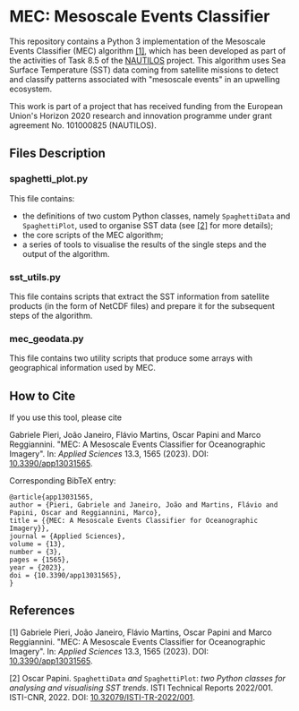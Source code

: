 # MEC: Mesoscale Events Classifier

This repository contains a Python 3 implementation of the Mesoscale Events Classifier (MEC) algorithm [\[1\]](#applsci-mec), which has been developed as part of the activities of Task 8.5 of the [NAUTILOS](https://www.nautilos-h2020.eu) project. This algorithm uses Sea Surface Temperature (SST) data coming from satellite missions to detect and classify patterns associated with "mesoscale events" in an upwelling ecosystem.

This work is part of a project that has received funding from the European Union's Horizon 2020 research and innovation programme under grant agreement No. 101000825 (NAUTILOS).

## Files Description

### spaghetti_plot.py

This file contains:

- the definitions of two custom Python classes, namely `SpaghettiData` and `SpaghettiPlot`, used to organise SST data (see [\[2\]](#spaghetticlasses) for more details);
- the core scripts of the MEC algorithm;
- a series of tools to visualise the results of the single steps and the output of the algorithm.

### sst_utils.py

This file contains scripts that extract the SST information from satellite products (in the form of NetCDF files) and prepare it for the subsequent steps of the algorithm.

### mec_geodata.py

This file contains two utility scripts that produce some arrays with geographical information used by MEC.

## How to Cite

If you use this tool, please cite

Gabriele Pieri, João Janeiro, Flávio Martins, Oscar Papini and Marco Reggiannini. "MEC: A Mesoscale Events Classifier for Oceanographic Imagery". In: _Applied Sciences_ 13.3, 1565 (2023). DOI: [10.3390/app13031565](https://doi.org/10.3390/app13031565).

Corresponding BibTeX entry:

```
@article{app13031565,
author = {Pieri, Gabriele and Janeiro, João and Martins, Flávio and Papini, Oscar and Reggiannini, Marco},
title = {{MEC: A Mesoscale Events Classifier for Oceanographic Imagery}},
journal = {Applied Sciences},
volume = {13},
number = {3},
pages = {1565},
year = {2023},
doi = {10.3390/app13031565},
}
```

## References

<a id="applsci-mec">\[1\]</a> Gabriele Pieri, João Janeiro, Flávio Martins, Oscar Papini and Marco Reggiannini. "MEC: A Mesoscale Events Classifier for Oceanographic Imagery". In: _Applied Sciences_ 13.3, 1565 (2023). DOI: [10.3390/app13031565](https://doi.org/10.3390/app13031565).

<a id="spaghetticlasses">\[2\]</a> Oscar Papini. `SpaghettiData` _and_ `SpaghettiPlot`: _two Python classes for analysing and visualising SST trends_. ISTI Technical Reports 2022/001. ISTI-CNR, 2022. DOI: [10.32079/ISTI-TR-2022/001](https://doi.org/10.32079/ISTI-TR-2022/001).
